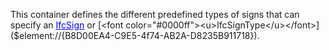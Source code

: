This container defines the different predefined types of signs that can specify an [<font color="#0000ff"><u>IfcSign</u></font>]($element://{4BE0513F-EDAF-4911-92C7-421EA6CD62A3}) or [<font color="#0000ff"><u>IfcSignType</u></font>]($element://{B8D00EA4-C9E5-4f74-AB2A-D8235B911718}).